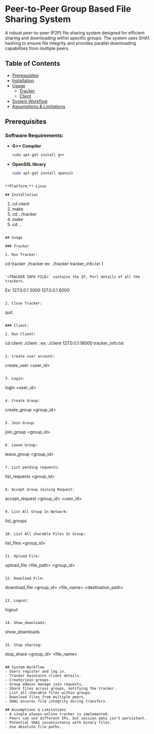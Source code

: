 # Peer-to-Peer Group Based File Sharing System

A robust peer-to-peer (P2P) file sharing system designed for efficient sharing and downloading within specific groups. The system uses SHA1 hashing to ensure file integrity and provides parallel downloading capabilities from multiple peers.

## Table of Contents
- [Prerequisites](#prerequisites)
- [Installation](#installation)
- [Usage](#usage)
  - [Tracker](#tracker)
  - [Client](#client)
- [System Workflow](#system-workflow)
- [Assumptions & Limitations](#assumptions--limitations)

## Prerequisites

### Software Requirements:
- **G++ Compiler**
  ```bash
  sudo apt-get install g++
  ```
- **OpenSSL library**
  ```bash
  sudo apt-get install openssl
```

**Platform:** Linux

## Installation

```
1. cd client
2. make
3. cd ../tracker
5. make
6. cd ..
```

## Usage

### Tracker

1. Run Tracker:

```
cd tracker
./tracker​ <TRACKER INFO FILE> <TRACKER NUMBER>
ex: ./tracker tracker_info.txt 1
```

`<TRACKER INFO FILE>` contains the IP, Port details of all the trackers.

```
Ex:
127.0.0.1
5000
127.0.0.1
6000
```

2. Close Tracker:

```
quit
```

### Client:

1. Run Client:

```
cd client
./client​ <IP>:<PORT> <TRACKER INFO FILE>
ex: ./client 127.0.0.1:18000 tracker_info.txt
```

2. Create user account:

```
create_user​ <user_id> <password>
```

3. Login:

```
login​ <user_id> <password>
```

4. Create Group:

```
create_group​ <group_id>
```

5. Join Group:

```
join_group​ <group_id>
```

6. Leave Group:

```
leave_group​ <group_id>
```

7. List pending requests:

```
list_requests ​<group_id>
```

8. Accept Group Joining Request:

```
accept_request​ <group_id> <user_id>
```

9. List All Group In Network:

```
list_groups
```

10. List All sharable Files In Group:

```
list_files​ <group_id>
```

11. Upload File:

```
​upload_file​ <file_path> <group_id​>
```

12. Download File:​

```
download_file​ <group_id> <file_name> <destination_path>
```

13. Logout:​

```
logout
```

14. Show_downloads: ​

```
show_downloads
```

15. Stop sharing: ​

```
stop_share ​<group_id> <file_name>
```

## System Workflow
- Users register and log in.
- Tracker maintains client details.
- Create/join groups.
- Group admins manage join requests.
- Share files across groups, notifying the tracker.
- List all sharable files within groups.
- Download files from multiple peers.
- SHA1 ensures file integrity during transfers.

## Assumptions & Limitations
- A single always-online tracker is implemented.
- Peers can use different IPs, but session data isn't persistent.
- Potential SHA1 inconsistency with binary files.
- Use absolute file paths.

